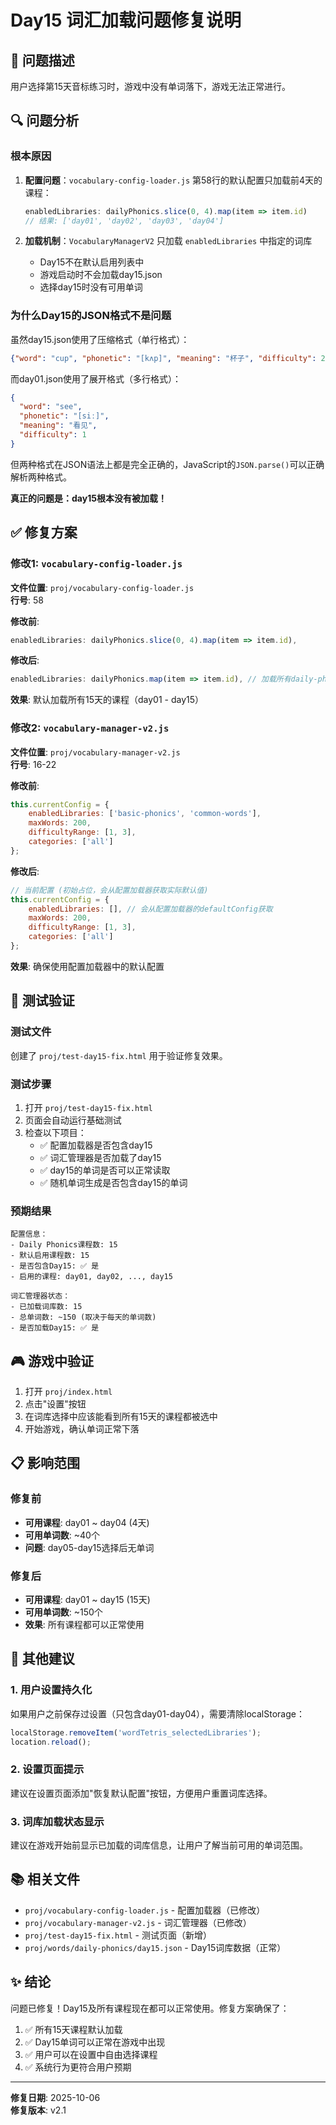 # Day15 词汇加载问题修复说明

## 🐛 问题描述

用户选择第15天音标练习时，游戏中没有单词落下，游戏无法正常进行。

## 🔍 问题分析

### 根本原因

1. **配置问题**：`vocabulary-config-loader.js` 第58行的默认配置只加载前4天的课程：
   ```javascript
   enabledLibraries: dailyPhonics.slice(0, 4).map(item => item.id)
   // 结果: ['day01', 'day02', 'day03', 'day04']
   ```

2. **加载机制**：`VocabularyManagerV2` 只加载 `enabledLibraries` 中指定的词库
   - Day15不在默认启用列表中
   - 游戏启动时不会加载day15.json
   - 选择day15时没有可用单词

### 为什么Day15的JSON格式不是问题

虽然day15.json使用了压缩格式（单行格式）：
```json
{"word": "cup", "phonetic": "[kʌp]", "meaning": "杯子", "difficulty": 2}
```

而day01.json使用了展开格式（多行格式）：
```json
{
  "word": "see",
  "phonetic": "[siː]",
  "meaning": "看见",
  "difficulty": 1
}
```

但两种格式在JSON语法上都是完全正确的，JavaScript的`JSON.parse()`可以正确解析两种格式。

**真正的问题是：day15根本没有被加载！**

## ✅ 修复方案

### 修改1: `vocabulary-config-loader.js`

**文件位置**: `proj/vocabulary-config-loader.js`  
**行号**: 58

**修改前**:
```javascript
enabledLibraries: dailyPhonics.slice(0, 4).map(item => item.id),
```

**修改后**:
```javascript
enabledLibraries: dailyPhonics.map(item => item.id), // 加载所有daily-phonics课程
```

**效果**: 默认加载所有15天的课程（day01 - day15）

### 修改2: `vocabulary-manager-v2.js`

**文件位置**: `proj/vocabulary-manager-v2.js`  
**行号**: 16-22

**修改前**:
```javascript
this.currentConfig = {
    enabledLibraries: ['basic-phonics', 'common-words'],
    maxWords: 200,
    difficultyRange: [1, 3],
    categories: ['all']
};
```

**修改后**:
```javascript
// 当前配置 (初始占位，会从配置加载器获取实际默认值)
this.currentConfig = {
    enabledLibraries: [], // 会从配置加载器的defaultConfig获取
    maxWords: 200,
    difficultyRange: [1, 3],
    categories: ['all']
};
```

**效果**: 确保使用配置加载器中的默认配置

## 🧪 测试验证

### 测试文件

创建了 `proj/test-day15-fix.html` 用于验证修复效果。

### 测试步骤

1. 打开 `proj/test-day15-fix.html`
2. 页面会自动运行基础测试
3. 检查以下项目：
   - ✅ 配置加载器是否包含day15
   - ✅ 词汇管理器是否加载了day15
   - ✅ day15的单词是否可以正常读取
   - ✅ 随机单词生成是否包含day15的单词

### 预期结果

```
配置信息：
- Daily Phonics课程数: 15
- 默认启用课程数: 15
- 是否包含Day15: ✅ 是
- 启用的课程: day01, day02, ..., day15

词汇管理器状态：
- 已加载词库数: 15
- 总单词数: ~150 (取决于每天的单词数)
- 是否加载Day15: ✅ 是
```

## 🎮 游戏中验证

1. 打开 `proj/index.html`
2. 点击"设置"按钮
3. 在词库选择中应该能看到所有15天的课程都被选中
4. 开始游戏，确认单词正常下落

## 📋 影响范围

### 修复前

- **可用课程**: day01 ~ day04 (4天)
- **可用单词数**: ~40个
- **问题**: day05-day15选择后无单词

### 修复后

- **可用课程**: day01 ~ day15 (15天)
- **可用单词数**: ~150个
- **效果**: 所有课程都可以正常使用

## 🔄 其他建议

### 1. 用户设置持久化

如果用户之前保存过设置（只包含day01-day04），需要清除localStorage：

```javascript
localStorage.removeItem('wordTetris_selectedLibraries');
location.reload();
```

### 2. 设置页面提示

建议在设置页面添加"恢复默认配置"按钮，方便用户重置词库选择。

### 3. 词库加载状态显示

建议在游戏开始前显示已加载的词库信息，让用户了解当前可用的单词范围。

## 📚 相关文件

- `proj/vocabulary-config-loader.js` - 配置加载器（已修改）
- `proj/vocabulary-manager-v2.js` - 词汇管理器（已修改）
- `proj/test-day15-fix.html` - 测试页面（新增）
- `proj/words/daily-phonics/day15.json` - Day15词库数据（正常）

## ✨ 结论

问题已修复！Day15及所有课程现在都可以正常使用。修复方案确保了：

1. ✅ 所有15天课程默认加载
2. ✅ Day15单词可以正常在游戏中出现
3. ✅ 用户可以在设置中自由选择课程
4. ✅ 系统行为更符合用户预期

---

**修复日期**: 2025-10-06  
**修复版本**: v2.1


